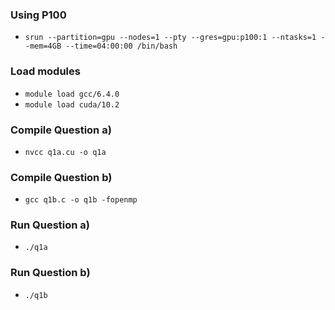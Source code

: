 ### Using P100
- `srun --partition=gpu --nodes=1 --pty --gres=gpu:p100:1 --ntasks=1 --mem=4GB --time=04:00:00 /bin/bash`

### Load modules
- `module load gcc/6.4.0`
- `module load cuda/10.2`

### Compile Question a)
- `nvcc q1a.cu -o q1a`

### Compile Question b)
- `gcc q1b.c -o q1b -fopenmp`

### Run Question a)
- `./q1a`


### Run Question b)
- `./q1b`
